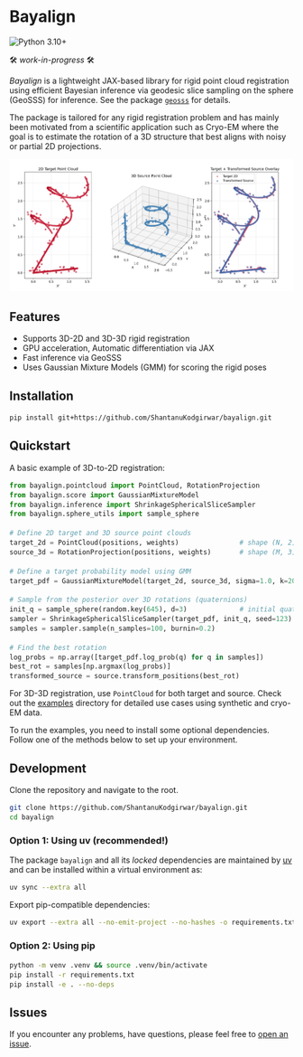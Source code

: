 # Bayalign
![Python 3.10+](https://img.shields.io/badge/Python-3.10%2B-blue?logo=python&logoColor=white)

🛠️ *work-in-progress* 🛠️

*Bayalign* is a lightweight JAX-based library for rigid point cloud registration using efficient Bayesian inference via geodesic slice sampling on the sphere (GeoSSS) for inference. See the package [`geosss`](https://github.com/microscopic-image-analysis/geosss) for details.

The package is tailored for any rigid registration problem and has mainly been motivated from a scientific application such as Cryo-EM where the goal is to estimate the rotation of a 3D structure that best aligns with noisy or partial 2D projections.

<p align="center">
<img src="https://github.com/ShantanuKodgirwar/bayalign/blob/b8820067e55ae1a9666ba2c2e0c9fc3852276c11/assets/3d2d.png" width="800">
</p>

## Features
- Supports 3D-2D and 3D-3D rigid registration
- GPU acceleration, Automatic differentiation via JAX
- Fast inference via GeoSSS
- Uses Gaussian Mixture Models (GMM) for scoring the rigid poses
 
## Installation

```bash
pip install git+https://github.com/ShantanuKodgirwar/bayalign.git
```

## Quickstart

A basic example of 3D-to-2D registration:

```python
from bayalign.pointcloud import PointCloud, RotationProjection
from bayalign.score import GaussianMixtureModel
from bayalign.inference import ShrinkageSphericalSliceSampler
from bayalign.sphere_utils import sample_sphere

# Define 2D target and 3D source point clouds
target_2d = PointCloud(positions, weights)               # shape (N, 2)
source_3d = RotationProjection(positions, weights)       # shape (M, 3)

# Define a target probability model using GMM
target_pdf = GaussianMixtureModel(target_2d, source_3d, sigma=1.0, k=20)

# Sample from the posterior over 3D rotations (quaternions)
init_q = sample_sphere(random.key(645), d=3)             # initial quaternion (4,)
sampler = ShrinkageSphericalSliceSampler(target_pdf, init_q, seed=123)
samples = sampler.sample(n_samples=100, burnin=0.2)

# Find the best rotation
log_probs = np.array([target_pdf.log_prob(q) for q in samples])
best_rot = samples[np.argmax(log_probs)]
transformed_source = source.transform_positions(best_rot)

```

For 3D-3D registration, use `PointCloud` for both target and source. Check out the [examples](examples/) directory for detailed use cases using synthetic and cryo-EM data. 

To run the examples, you need to install some optional dependencies. Follow one of the methods below to set up your environment.

## Development

Clone the repository and navigate to the root.

```bash
git clone https://github.com/ShantanuKodgirwar/bayalign.git
cd bayalign
```

### Option 1: Using uv (recommended!)

The package `bayalign` and all its *locked* dependencies are maintained by [uv](https://github.com/astral-sh/uv) and can be installed within a virtual environment as:

```bash
uv sync --extra all
```

Export pip-compatible dependencies:

```bash
uv export --extra all --no-emit-project --no-hashes -o requirements.txt
```

### Option 2: Using pip

```bash
python -m venv .venv && source .venv/bin/activate
pip install -r requirements.txt
pip install -e . --no-deps
```

## Issues

If you encounter any problems, have questions, please feel free to [open an issue](https://github.com/ShantanuKodgirwar/bayalign/issues).
